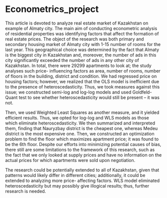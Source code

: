 # Econometrics_project

This article is devoted to analyze real estate market of Kazakhstan on example of Almaty city. The main aim of conducting econometric analysis of residential properties was identifying factors that affect the formation of real estate prices. The object of the research was both primary and secondary housing market of Almaty city with 1-15 number of rooms for the last year. This geographical choice was determined by the fact that Almaty is the biggest city in Kazakhstan and, moreover, the number of ads in this city significantly exceeded the number of ads in any other city of Kazakhstan. In total, there were 29299 apartments to look at; the study analyses such price- influencing factors as area, number of rooms, number of floors in the building, district and condition. We had regressed price on housing factors; however, we realized that the OLS model is inefficient due to the presence of heteroscedasticity. Thus, we took measures against this issue; we constructed semi-log and log-log models and used Goldfeld-Quant test to see whether heteroscedasticity would still be present – it was not. 

Then, we used Weighted Least Squares as another measure, and it yielded efficient results. Thus, we opted for log-log and WLS models as those which eliminate heteroscedasticity. We then summarized and interpreted them, finding that Nauryzbay district is the cheapest one, whereas Medeu district is the most expensive one. Then, we constructed an optimization problem to find the floor which maximizes apartment price; it was found to be the 6th floor. Despite our efforts into minimizing potential causes of bias, there still are some limitations to the framework of this research, such as the fact that we only looked at supply prices and have no information on the actual prices for which apartments were sold upon negotiation. 

The research could be potentially extended to all of Kazakhstan, given that patterns would likely differ in different cities; additionally, it could be extended to analyzing more price- affecting factors. WLS model eliminated heteroscedasticity but may possibly give illogical results; thus, further research is needed.
